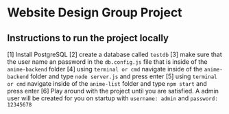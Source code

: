 # Website Design Group Project

## Instructions to run the project locally

[1] Install PostgreSQL
[2] create a database called `testdb`
[3] make sure that the user name an password in the `db.config.js` file that is inside of the `anime-backend` folder
[4] using `terminal or cmd` navigate inside of the `anime-backend` folder and type `node server.js` and press enter
[5] using `terminal or cmd` navigate inside of the `anime-list` folder and type `npm start` and press enter
[6] Play around with the project until you are satisfied. A admin user will be created for you on startup with `username: admin` and `password: 12345678`
